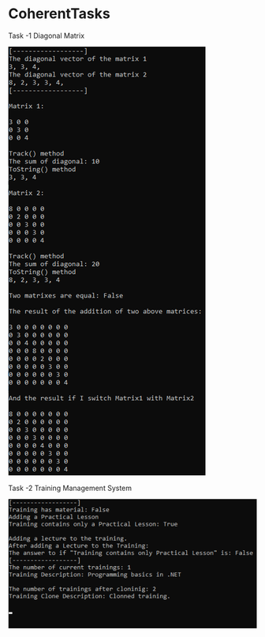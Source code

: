 # CoherentTasks
Task -1 Diagonal Matrix

![Test Image 1](Screenshot_4.png)

Task -2 Training Management System

![Test Image 2](Screenshot_3.png)
